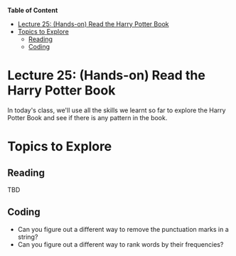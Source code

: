 
**Table of Content**
- [Lecture 25: (Hands-on) Read the Harry Potter Book](#lecture-25-hands-on-read-the-harry-potter-book)
- [Topics to Explore](#topics-to-explore)
  - [Reading](#reading)
  - [Coding](#coding)


# Lecture 25: (Hands-on) Read the Harry Potter Book
In today's class, we'll use all the skills we learnt so far to explore the Harry Potter Book and see if there is any pattern in the book.

# Topics to Explore

## Reading
TBD

## Coding
* Can you figure out a different way to remove the punctuation marks in a string?
* Can you figure out a different way to rank words by their frequencies?
